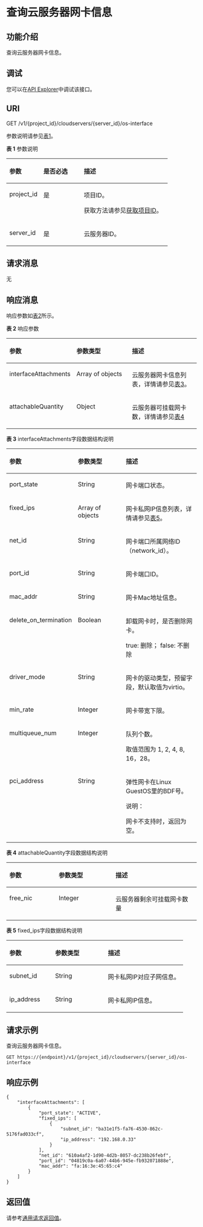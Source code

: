 # 查询云服务器网卡信息<a name="ecs_02_0505"></a>

## 功能介绍<a name="section36073588"></a>

查询云服务器网卡信息。

## 调试<a name="section926243314015"></a>

您可以在[API Explorer](https://apiexplorer.developer.huaweicloud.com/apiexplorer/doc?product=ECS&api=ListServerInterfaces)中调试该接口。

## URI<a name="section56226836"></a>

GET /v1/\{project\_id\}/cloudservers/\{server\_id\}/os-interface

参数说明请参见[表1](#table38523909)。

**表 1**  参数说明

<a name="table38523909"></a>
<table><thead align="left"><tr id="row15247616"><th class="cellrowborder" valign="top" width="21.12%" id="mcps1.2.4.1.1"><p id="p27097356"><a name="p27097356"></a><a name="p27097356"></a>参数</p>
</th>
<th class="cellrowborder" valign="top" width="25.06%" id="mcps1.2.4.1.2"><p id="p47402253"><a name="p47402253"></a><a name="p47402253"></a>是否必选</p>
</th>
<th class="cellrowborder" valign="top" width="53.82%" id="mcps1.2.4.1.3"><p id="p14377323"><a name="p14377323"></a><a name="p14377323"></a>描述</p>
</th>
</tr>
</thead>
<tbody><tr id="row23712525"><td class="cellrowborder" valign="top" width="21.12%" headers="mcps1.2.4.1.1 "><p id="p41666396"><a name="p41666396"></a><a name="p41666396"></a>project_id</p>
</td>
<td class="cellrowborder" valign="top" width="25.06%" headers="mcps1.2.4.1.2 "><p id="p19534911"><a name="p19534911"></a><a name="p19534911"></a>是</p>
</td>
<td class="cellrowborder" valign="top" width="53.82%" headers="mcps1.2.4.1.3 "><p id="p37593705"><a name="p37593705"></a><a name="p37593705"></a>项目ID。</p>
<p id="p1180512217438"><a name="p1180512217438"></a><a name="p1180512217438"></a>获取方法请参见<a href="获取项目ID.md">获取项目ID</a>。</p>
</td>
</tr>
<tr id="row45459464114812"><td class="cellrowborder" valign="top" width="21.12%" headers="mcps1.2.4.1.1 "><p id="p6481999114812"><a name="p6481999114812"></a><a name="p6481999114812"></a>server_id</p>
</td>
<td class="cellrowborder" valign="top" width="25.06%" headers="mcps1.2.4.1.2 "><p id="p55279920114812"><a name="p55279920114812"></a><a name="p55279920114812"></a>是</p>
</td>
<td class="cellrowborder" valign="top" width="53.82%" headers="mcps1.2.4.1.3 "><p id="p48488537114812"><a name="p48488537114812"></a><a name="p48488537114812"></a><span id="text168211915325"><a name="text168211915325"></a><a name="text168211915325"></a>云服务器</span>ID。</p>
</td>
</tr>
</tbody>
</table>

## 请求消息<a name="section36279478"></a>

无

## 响应消息<a name="section58079852"></a>

响应参数如[表2](#table25276401)所示。

**表 2**  响应参数

<a name="table25276401"></a>
<table><thead align="left"><tr id="row30840926"><th class="cellrowborder" valign="top" width="32.46%" id="mcps1.2.4.1.1"><p id="p21494305"><a name="p21494305"></a><a name="p21494305"></a>参数</p>
</th>
<th class="cellrowborder" valign="top" width="30.2%" id="mcps1.2.4.1.2"><p id="p673716201611"><a name="p673716201611"></a><a name="p673716201611"></a>参数类型</p>
</th>
<th class="cellrowborder" valign="top" width="37.34%" id="mcps1.2.4.1.3"><p id="p28416672"><a name="p28416672"></a><a name="p28416672"></a>描述</p>
</th>
</tr>
</thead>
<tbody><tr id="row13119252"><td class="cellrowborder" valign="top" width="32.46%" headers="mcps1.2.4.1.1 "><p id="p56026474"><a name="p56026474"></a><a name="p56026474"></a>interfaceAttachments</p>
</td>
<td class="cellrowborder" valign="top" width="30.2%" headers="mcps1.2.4.1.2 "><p id="p34453949"><a name="p34453949"></a><a name="p34453949"></a>Array of objects</p>
</td>
<td class="cellrowborder" valign="top" width="37.34%" headers="mcps1.2.4.1.3 "><p id="p18214233"><a name="p18214233"></a><a name="p18214233"></a>云服务器网卡信息列表，详情请参见<a href="#table49805933">表3</a>。</p>
</td>
</tr>
<tr id="row1290043141314"><td class="cellrowborder" valign="top" width="32.46%" headers="mcps1.2.4.1.1 "><p id="p18900183116137"><a name="p18900183116137"></a><a name="p18900183116137"></a>attachableQuantity</p>
</td>
<td class="cellrowborder" valign="top" width="30.2%" headers="mcps1.2.4.1.2 "><p id="p990093151313"><a name="p990093151313"></a><a name="p990093151313"></a>Object</p>
</td>
<td class="cellrowborder" valign="top" width="37.34%" headers="mcps1.2.4.1.3 "><p id="p1790003112134"><a name="p1790003112134"></a><a name="p1790003112134"></a>云服务器可挂载网卡数，详情请参见<a href="#table19750463">表4</a></p>
</td>
</tr>
</tbody>
</table>

**表 3**  interfaceAttachments字段数据结构说明

<a name="table49805933"></a>
<table><thead align="left"><tr id="row9026257"><th class="cellrowborder" valign="top" width="25.81741825817418%" id="mcps1.2.4.1.1"><p id="p0434174414615"><a name="p0434174414615"></a><a name="p0434174414615"></a>参数</p>
</th>
<th class="cellrowborder" valign="top" width="29.947005299470053%" id="mcps1.2.4.1.2"><p id="p8434144415614"><a name="p8434144415614"></a><a name="p8434144415614"></a>参数类型</p>
</th>
<th class="cellrowborder" valign="top" width="44.235576442355764%" id="mcps1.2.4.1.3"><p id="p143414418610"><a name="p143414418610"></a><a name="p143414418610"></a>描述</p>
</th>
</tr>
</thead>
<tbody><tr id="row10727144"><td class="cellrowborder" valign="top" width="25.81741825817418%" headers="mcps1.2.4.1.1 "><p id="p63592346"><a name="p63592346"></a><a name="p63592346"></a>port_state</p>
</td>
<td class="cellrowborder" valign="top" width="29.947005299470053%" headers="mcps1.2.4.1.2 "><p id="p13579756"><a name="p13579756"></a><a name="p13579756"></a>String</p>
</td>
<td class="cellrowborder" valign="top" width="44.235576442355764%" headers="mcps1.2.4.1.3 "><p id="p34639550"><a name="p34639550"></a><a name="p34639550"></a>网卡端口状态。</p>
</td>
</tr>
<tr id="row43320496"><td class="cellrowborder" valign="top" width="25.81741825817418%" headers="mcps1.2.4.1.1 "><p id="p19299281"><a name="p19299281"></a><a name="p19299281"></a>fixed_ips</p>
</td>
<td class="cellrowborder" valign="top" width="29.947005299470053%" headers="mcps1.2.4.1.2 "><p id="p55265559"><a name="p55265559"></a><a name="p55265559"></a>Array of objects</p>
</td>
<td class="cellrowborder" valign="top" width="44.235576442355764%" headers="mcps1.2.4.1.3 "><p id="p23274750"><a name="p23274750"></a><a name="p23274750"></a>网卡私网IP信息列表，详情请参见<a href="#table15567163961815">表5</a>。</p>
</td>
</tr>
<tr id="row8146160"><td class="cellrowborder" valign="top" width="25.81741825817418%" headers="mcps1.2.4.1.1 "><p id="p55859239"><a name="p55859239"></a><a name="p55859239"></a>net_id</p>
</td>
<td class="cellrowborder" valign="top" width="29.947005299470053%" headers="mcps1.2.4.1.2 "><p id="p10966323"><a name="p10966323"></a><a name="p10966323"></a>String</p>
</td>
<td class="cellrowborder" valign="top" width="44.235576442355764%" headers="mcps1.2.4.1.3 "><p id="p8495130"><a name="p8495130"></a><a name="p8495130"></a>网卡端口所属网络ID（network_id）。</p>
</td>
</tr>
<tr id="row9347313"><td class="cellrowborder" valign="top" width="25.81741825817418%" headers="mcps1.2.4.1.1 "><p id="p18934887"><a name="p18934887"></a><a name="p18934887"></a>port_id</p>
</td>
<td class="cellrowborder" valign="top" width="29.947005299470053%" headers="mcps1.2.4.1.2 "><p id="p13287175"><a name="p13287175"></a><a name="p13287175"></a>String</p>
</td>
<td class="cellrowborder" valign="top" width="44.235576442355764%" headers="mcps1.2.4.1.3 "><p id="p22674843"><a name="p22674843"></a><a name="p22674843"></a>网卡端口ID。</p>
</td>
</tr>
<tr id="row2747002"><td class="cellrowborder" valign="top" width="25.81741825817418%" headers="mcps1.2.4.1.1 "><p id="p21180630"><a name="p21180630"></a><a name="p21180630"></a>mac_addr</p>
</td>
<td class="cellrowborder" valign="top" width="29.947005299470053%" headers="mcps1.2.4.1.2 "><p id="p50770908"><a name="p50770908"></a><a name="p50770908"></a>String</p>
</td>
<td class="cellrowborder" valign="top" width="44.235576442355764%" headers="mcps1.2.4.1.3 "><p id="p35008393"><a name="p35008393"></a><a name="p35008393"></a>网卡Mac地址信息。</p>
</td>
</tr>
<tr id="row43566916314"><td class="cellrowborder" valign="top" width="25.81741825817418%" headers="mcps1.2.4.1.1 "><p id="p13573915317"><a name="p13573915317"></a><a name="p13573915317"></a>delete_on_termination</p>
</td>
<td class="cellrowborder" valign="top" width="29.947005299470053%" headers="mcps1.2.4.1.2 "><p id="p153571391431"><a name="p153571391431"></a><a name="p153571391431"></a>Boolean</p>
</td>
<td class="cellrowborder" valign="top" width="44.235576442355764%" headers="mcps1.2.4.1.3 "><p id="p93571891439"><a name="p93571891439"></a><a name="p93571891439"></a>卸载网卡时，是否删除网卡。</p>
<p id="p02588249414"><a name="p02588249414"></a><a name="p02588249414"></a>true: 删除； false: 不删除</p>
</td>
</tr>
<tr id="row91281116638"><td class="cellrowborder" valign="top" width="25.81741825817418%" headers="mcps1.2.4.1.1 "><p id="p191286165313"><a name="p191286165313"></a><a name="p191286165313"></a>driver_mode</p>
</td>
<td class="cellrowborder" valign="top" width="29.947005299470053%" headers="mcps1.2.4.1.2 "><p id="p144141841132418"><a name="p144141841132418"></a><a name="p144141841132418"></a>String</p>
</td>
<td class="cellrowborder" valign="top" width="44.235576442355764%" headers="mcps1.2.4.1.3 "><p id="p96011887545"><a name="p96011887545"></a><a name="p96011887545"></a>网卡的驱动类型，预留字段，默认取值为virtio。</p>
</td>
</tr>
<tr id="row188911719936"><td class="cellrowborder" valign="top" width="25.81741825817418%" headers="mcps1.2.4.1.1 "><p id="p1089112191314"><a name="p1089112191314"></a><a name="p1089112191314"></a>min_rate</p>
</td>
<td class="cellrowborder" valign="top" width="29.947005299470053%" headers="mcps1.2.4.1.2 "><p id="p1180475512248"><a name="p1180475512248"></a><a name="p1180475512248"></a>Integer</p>
</td>
<td class="cellrowborder" valign="top" width="44.235576442355764%" headers="mcps1.2.4.1.3 "><p id="p1558065092212"><a name="p1558065092212"></a><a name="p1558065092212"></a>网卡带宽下限。</p>
</td>
</tr>
<tr id="row89221528339"><td class="cellrowborder" valign="top" width="25.81741825817418%" headers="mcps1.2.4.1.1 "><p id="p14922028439"><a name="p14922028439"></a><a name="p14922028439"></a>multiqueue_num</p>
</td>
<td class="cellrowborder" valign="top" width="29.947005299470053%" headers="mcps1.2.4.1.2 "><p id="p1922132816310"><a name="p1922132816310"></a><a name="p1922132816310"></a>Integer</p>
</td>
<td class="cellrowborder" valign="top" width="44.235576442355764%" headers="mcps1.2.4.1.3 "><p id="p757714918225"><a name="p757714918225"></a><a name="p757714918225"></a>队列个数。</p>
<p id="p1092218284312"><a name="p1092218284312"></a><a name="p1092218284312"></a>取值范围为 1, 2, 4, 8, 16，28。</p>
</td>
</tr>
<tr id="row10352135752711"><td class="cellrowborder" valign="top" width="25.81741825817418%" headers="mcps1.2.4.1.1 "><p id="p135205732713"><a name="p135205732713"></a><a name="p135205732713"></a>pci_address</p>
</td>
<td class="cellrowborder" valign="top" width="29.947005299470053%" headers="mcps1.2.4.1.2 "><p id="p435219572270"><a name="p435219572270"></a><a name="p435219572270"></a>String</p>
</td>
<td class="cellrowborder" valign="top" width="44.235576442355764%" headers="mcps1.2.4.1.3 "><p id="p16352057192711"><a name="p16352057192711"></a><a name="p16352057192711"></a>弹性网卡在Linux GuestOS里的BDF号。</p>
<div class="note" id="note98237381486"><a name="note98237381486"></a><a name="note98237381486"></a><span class="notetitle"> 说明： </span><div class="notebody"><p id="p18358422464"><a name="p18358422464"></a><a name="p18358422464"></a>网卡不支持时，返回为空。</p>
</div></div>
</td>
</tr>
</tbody>
</table>

**表 4**  attachableQuantity字段数据结构说明

<a name="table19750463"></a>
<table><thead align="left"><tr id="row60761195"><th class="cellrowborder" valign="top" width="25.937406259374065%" id="mcps1.2.4.1.1"><p id="p2757204717619"><a name="p2757204717619"></a><a name="p2757204717619"></a>参数</p>
</th>
<th class="cellrowborder" valign="top" width="29.887011298870114%" id="mcps1.2.4.1.2"><p id="p1775713471961"><a name="p1775713471961"></a><a name="p1775713471961"></a>参数类型</p>
</th>
<th class="cellrowborder" valign="top" width="44.17558244175583%" id="mcps1.2.4.1.3"><p id="p1075710471363"><a name="p1075710471363"></a><a name="p1075710471363"></a>描述</p>
</th>
</tr>
</thead>
<tbody><tr id="row61624137"><td class="cellrowborder" valign="top" width="25.937406259374065%" headers="mcps1.2.4.1.1 "><p id="p25499238"><a name="p25499238"></a><a name="p25499238"></a>free_nic</p>
</td>
<td class="cellrowborder" valign="top" width="29.887011298870114%" headers="mcps1.2.4.1.2 "><p id="p65213800"><a name="p65213800"></a><a name="p65213800"></a>Integer</p>
</td>
<td class="cellrowborder" valign="top" width="44.17558244175583%" headers="mcps1.2.4.1.3 "><p id="p4181553121915"><a name="p4181553121915"></a><a name="p4181553121915"></a>云服务器剩余可挂载网卡数量</p>
</td>
</tr>
</tbody>
</table>

**表 5**  fixed\_ips字段数据结构说明

<a name="table15567163961815"></a>
<table><thead align="left"><tr id="row65671839141814"><th class="cellrowborder" valign="top" width="25.937406259374065%" id="mcps1.2.4.1.1"><p id="p1956873911183"><a name="p1956873911183"></a><a name="p1956873911183"></a>参数</p>
</th>
<th class="cellrowborder" valign="top" width="29.887011298870114%" id="mcps1.2.4.1.2"><p id="p1356814391186"><a name="p1356814391186"></a><a name="p1356814391186"></a>参数类型</p>
</th>
<th class="cellrowborder" valign="top" width="44.17558244175583%" id="mcps1.2.4.1.3"><p id="p5568153911181"><a name="p5568153911181"></a><a name="p5568153911181"></a>描述</p>
</th>
</tr>
</thead>
<tbody><tr id="row11568143921816"><td class="cellrowborder" valign="top" width="25.937406259374065%" headers="mcps1.2.4.1.1 "><p id="p11568339101812"><a name="p11568339101812"></a><a name="p11568339101812"></a>subnet_id</p>
</td>
<td class="cellrowborder" valign="top" width="29.887011298870114%" headers="mcps1.2.4.1.2 "><p id="p656815398188"><a name="p656815398188"></a><a name="p656815398188"></a>String</p>
</td>
<td class="cellrowborder" valign="top" width="44.17558244175583%" headers="mcps1.2.4.1.3 "><p id="p856823901816"><a name="p856823901816"></a><a name="p856823901816"></a>网卡私网IP对应子网信息。</p>
</td>
</tr>
<tr id="row19568739111813"><td class="cellrowborder" valign="top" width="25.937406259374065%" headers="mcps1.2.4.1.1 "><p id="p17568163951812"><a name="p17568163951812"></a><a name="p17568163951812"></a>ip_address</p>
</td>
<td class="cellrowborder" valign="top" width="29.887011298870114%" headers="mcps1.2.4.1.2 "><p id="p205681039201818"><a name="p205681039201818"></a><a name="p205681039201818"></a>String</p>
</td>
<td class="cellrowborder" valign="top" width="44.17558244175583%" headers="mcps1.2.4.1.3 "><p id="p0568539121819"><a name="p0568539121819"></a><a name="p0568539121819"></a>网卡私网IP信息。</p>
</td>
</tr>
</tbody>
</table>

## 请求示例<a name="section99031450181116"></a>

查询云服务器网卡信息。

```
GET https://{endpoint}/v1/{project_id}/cloudservers/{server_id}/os-interface
```

## 响应示例<a name="section1093717612910"></a>

```
{
    "interfaceAttachments": [
        {
            "port_state": "ACTIVE",
            "fixed_ips": [
                {
                    "subnet_id": "ba31e1f5-fa76-4530-862c-5176fad033cf",
                    "ip_address": "192.168.0.33"
                }
            ],
            "net_id": "610a4af2-1d90-4d2b-8057-dc238b26febf",
            "port_id": "04819c0a-6a07-44b6-945e-fb932071888e",
            "mac_addr": "fa:16:3e:45:65:c4"
        }
    ]
}
```

## 返回值<a name="section52956621"></a>

请参考[通用请求返回值](通用请求返回值.md)。

